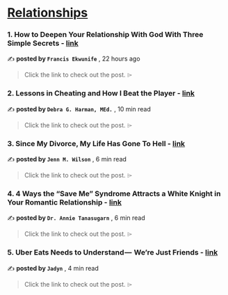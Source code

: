 
<h1><a href=https://medium.com/tag/relationships/recommended target="_blank" rel="noopener noreferrer">Relationships</a></h1>
<h3>1. How to Deepen Your Relationship With God With Three Simple Secrets - <a href=https://medium.com/the-taoist-online/how-to-deepen-your-relationship-with-god-with-three-simple-secrets-548652c4338b?source=tag_recommended_feed---------0-84----------relationships----------69be4b7c_c6ab_43ca_a74e_b488ed5cfdfc------- target="_blank" rel="noopener noreferrer">link</a></h3>

✍️ **posted by `Francis Ekwunife`** <date> , 22 hours ago</date>

<blockquote>Click the link to check out the post. ⌲</blockquote>

<h3>2. Lessons in Cheating and How I Beat the Player - <a href=https://medium.com/the-narrative-arc/lessons-in-cheating-and-how-i-beat-the-player-603a1c6c7888?source=tag_recommended_feed---------1-107----------relationships----------69be4b7c_c6ab_43ca_a74e_b488ed5cfdfc------- target="_blank" rel="noopener noreferrer">link</a></h3>

✍️ **posted by `Debra G. Harman, MEd.`** <date> , 10 min read</date>

<blockquote>Click the link to check out the post. ⌲</blockquote>

<h3>3. Since My Divorce, My Life Has Gone To Hell - <a href=https://medium.com/illumination/since-my-divorce-my-life-has-gone-to-hell-6d9f7e13d278?source=tag_recommended_feed---------2-85----------relationships----------69be4b7c_c6ab_43ca_a74e_b488ed5cfdfc------- target="_blank" rel="noopener noreferrer">link</a></h3>

✍️ **posted by `Jenn M. Wilson`** <date> , 6 min read</date>

<blockquote>Click the link to check out the post. ⌲</blockquote>

<h3>4. 4 Ways the “Save Me” Syndrome Attracts a White Knight in Your Romantic Relationship - <a href=https://medium.com/invisible-illness/4-ways-the-save-me-syndrome-attracts-a-white-knight-in-your-romantic-relationship-070f863f517a?source=tag_recommended_feed---------3-84----------relationships----------69be4b7c_c6ab_43ca_a74e_b488ed5cfdfc------- target="_blank" rel="noopener noreferrer">link</a></h3>

✍️ **posted by `Dr. Annie Tanasugarn`** <date> , 6 min read</date>

<blockquote>Click the link to check out the post. ⌲</blockquote>

<h3>5. Uber Eats Needs to Understand —  We’re Just Friends - <a href=https://medium.com/muddyum/uber-eats-needs-to-understand-were-just-friends-47024634d7de?source=tag_recommended_feed---------4-107----------relationships----------69be4b7c_c6ab_43ca_a74e_b488ed5cfdfc------- target="_blank" rel="noopener noreferrer">link</a></h3>

✍️ **posted by `Jadyn`** <date> , 4 min read</date>

<blockquote>Click the link to check out the post. ⌲</blockquote>

